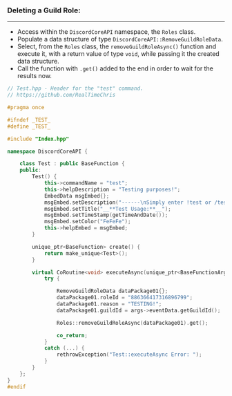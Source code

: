 ### **Deleting a Guild Role:**
---
- Access within the `DiscordCoreAPI` namespace, the `Roles` class.
- Populate a data structure of type `DiscordCoreAPI::RemoveGuildRoleData`.
- Select, from the `Roles` class, the `removeGuildRoleAsync()` function and execute it, with a return value of type `void`, while passing it the created data structure.
- Call the function with `.get()` added to the end in order to wait for the results now.

```cpp
// Test.hpp - Header for the "test" command.
// https://github.com/RealTimeChris

#pragma once

#ifndef _TEST_
#define _TEST_

#include "Index.hpp"

namespace DiscordCoreAPI {

	class Test : public BaseFunction {
	public:
		Test() {
			this->commandName = "test";
			this->helpDescription = "Testing purposes!";
			EmbedData msgEmbed{};
			msgEmbed.setDescription("------\nSimply enter !test or /test!\n------");
			msgEmbed.setTitle("__**Test Usage:**__");
			msgEmbed.setTimeStamp(getTimeAndDate());
			msgEmbed.setColor("FeFeFe");
			this->helpEmbed = msgEmbed;
		}

		unique_ptr<BaseFunction> create() {
			return make_unique<Test>();
		}

		virtual CoRoutine<void> executeAsync(unique_ptr<BaseFunctionArguments> args) {
			try {

				RemoveGuildRoleData dataPackage01{};
				dataPackage01.roleId = "886366417316896799";
				dataPackage01.reason = "TESTING!";
				dataPackage01.guildId = args->eventData.getGuildId();

				Roles::removeGuildRoleAsync(dataPackage01).get();

				co_return;
			}
			catch (...) {
				rethrowException("Test::executeAsync Error: ");
			}
		}
	};
}
#endif

```
